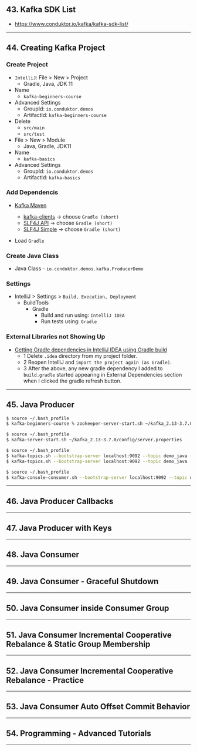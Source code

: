 ## 43. Kafka SDK List
* https://www.conduktor.io/kafka/kafka-sdk-list/
  
***

## 44. Creating Kafka Project

### Create Project
* `IntelliJ`: File > New > Project
    * Gradle, Java, JDK 11
* Name
    * `kafka-beginners-course`
* Advanced Settings
    * GroupId: `io.conduktor.demos`
    * ArtifactId: `kafka-beginners-course`
* Delete
    * `src/main`
    * `src/test`
* File > New > Module
    * Java, Gradle, JDK11
* Name
    * `kafka-basics`
* Advanced Settings
    * GroupId: `io.conduktor.demos`
    * ArtifactId: `kafka-basics`

### Add Dependencis
* [Kafka Maven](https://mvnrepository.com/artifact/org.apache.kafka)
    * [kafka-clients](https://mvnrepository.com/artifact/org.apache.kafka/kafka-clients) -> choose `Gradle (short)`
    * [SLF4J API](https://mvnrepository.com/artifact/org.slf4j/slf4j-api) -> choose `Gradle (short)`
    * [SLF4J Simple](https://mvnrepository.com/artifact/org.slf4j/slf4j-simple) -> choose `Gradle (short)`

* Load `Gradle`

### Create Java Class
* Java Class - `io.conduktor.demos.kafka.ProducerDemo`

### Settings
* IntelliJ > Settings > `Build, Execution, Deployment`
    * BuildTools
        * Gradle
            * Build and run using: `IntelliJ IDEA`
            * Run tests using: `Gradle`
      

### External Libraries not Showing Up
* [Getting Gradle dependencies in IntelliJ IDEA using Gradle build](https://stackoverflow.com/questions/27694442/getting-gradle-dependencies-in-intellij-idea-using-gradle-build)
    * 1 Delete `.idea` directory from my project folder.
    * 2 Reopen IntelliJ and `import the project again (as Gradle)`.
    * 3 After the above, any new gradle dependency I added to `build.gradle` started appearing in External Dependencies section when I clicked the gradle refresh button.

***

## 45. Java Producer

```bash
$ source ~/.bash_profile
$ kafka-beginners-course % zookeeper-server-start.sh ~/kafka_2.13-3.7.0/config/zookeeper.properties

$ source ~/.bash_profile
$ kafka-server-start.sh ~/kafka_2.13-3.7.0/config/server.properties

$ source ~/.bash_profile
$ kafka-topics.sh --bootstrap-server localhost:9092 --topic demo_java --create --partitions 3
$ kafka-topics.sh --bootstrap-server localhost:9092 --topic demo_java --describe
```


```bash
$ source ~/.bash_profile
$ kafka-console-consumer.sh --bootstrap-server localhost:9092 --topic demo_java    
```

***

## 46. Java Producer Callbacks

***

## 47. Java Producer with Keys

***

## 48. Java Consumer

***

## 49. Java Consumer - Graceful Shutdown

***

## 50. Java Consumer inside Consumer Group

***

## 51. Java Consumer Incremental Cooperative Rebalance & Static Group Membership

***

## 52. Java Consumer Incremental Cooperative Rebalance - Practice

***

## 53. Java Consumer Auto Offset Commit Behavior

***

## 54. Programming - Advanced Tutorials

***
